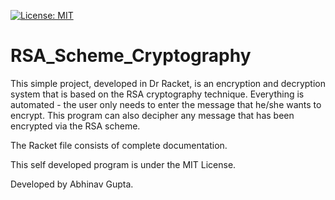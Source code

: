 [![License: MIT](https://img.shields.io/badge/License-MIT-yellow.svg)](https://raw.githubusercontent.com/AbhinavGupta2002/AstonHack2021/main/LICENSE)

# RSA_Scheme_Cryptography
This simple project, developed in Dr Racket, is an encryption and decryption system that is based on the RSA cryptography technique. 
Everything is automated - the user only needs to enter the message that he/she wants to encrypt. 
This program can also decipher any message that has been encrypted via the RSA scheme.

The Racket file consists of complete documentation.

This self developed program is under the MIT License.

Developed by Abhinav Gupta.
